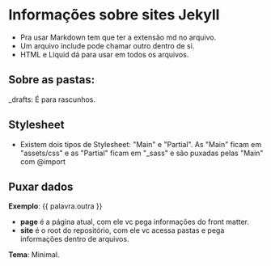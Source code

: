 # Informações sobre sites Jekyll

* Pra usar Markdown tem que ter a extensão md no arquivo.
* Um arquivo include pode chamar outro dentro de si.
* HTML e Liquid dá para usar em todos os arquivos.

## Sobre as pastas:

_drafts: É para rascunhos.

## Stylesheet

* Existem dois tipos de Stylesheet: "Main" e "Partial". As "Main" ficam em "assets/css" e as "Partial" ficam em "_sass" e são puxadas pelas "Main" com @import

## Puxar dados
**Exemplo**: {{ palavra.outra }}

* **page** é a página atual, com ele vc pega informações do front matter.
* **site** é o root do repositório, com ele vc acessa pastas e pega informações dentro de arquivos.

**Tema**: Minimal.
